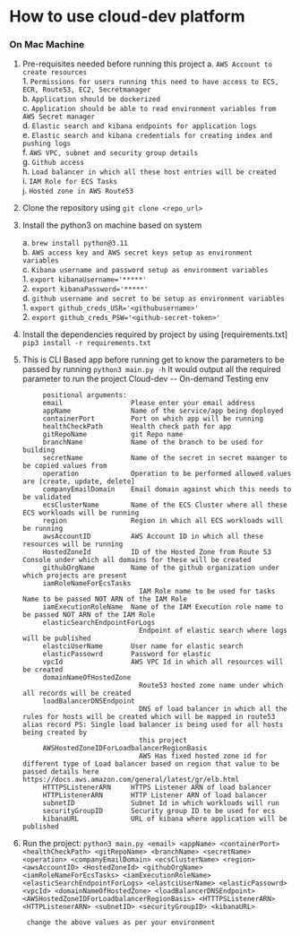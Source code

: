 
#           How to use cloud-dev platform 

### On Mac Machine

1. Pre-requisites needed before running this project 
    a. `AWS Account to create resources` <br />
            1. `Permissions for users running this need to have access to ECS, ECR, Route53, EC2, Secretmanager` <br />
    b. `Application should be dockerized` <br />
    c. `Application should be able to read environment variables from AWS Secret manager` <br />
    d. `Elastic search and kibana endpoints for application logs` <br />
    e. `Elastic search and kibana credentials for creating index and pushing logs` <br />
    f. `AWS VPC, subnet and security group details` <br />
    g. `Github access` <br />
    h. `Load balancer in which all these host entries will be created` <br />
    i. `IAM Role for ECS Tasks` <br />
    j. `Hosted zone in AWS Route53` <br />


1. Clone the repository using 
    `git clone <repo_url>` 
2. Install the python3 on machine based on system 

    a. `brew install python@3.11` <br />
    b. `AWS access key and AWS secret keys setup as environment variables` <br />
    c. `Kibana username and password setup as environment variables` <br />
            1. `export kibanaUsername='*****'` <br />
            2. `export kibanaPassword='*****'` <br />
    d. `github username and secret to be setup as environment variables` <br />
            1. `export github_creds_USR='<githubusername>'` <br />
            2. `export github_creds_PSW='<github-secret-token>'` <br />
3. Install the dependencies required by project by using [requirements.txt]
    `pip3 install -r requirements.txt`
4. This is CLI Based app before running get to know the parameters to be passed by running 
    `python3 main.py -h`
        It would output all the required parameter to run the project 
        Cloud-dev -- On-demand Testing env

            positional arguments:
            email                 Please enter your email address
            appName               Name of the service/app being deployed
            containerPort         Port on which app will be running
            healthCheckPath       Health check path for app
            gitRepoName           git Repo name
            branchName            Name of the branch to be used for building
            secretName            Name of the secret in secret maanger to be copied values from
            operation             Operation to be performed allowed values are [create, update, delete]
            companyEmailDomain    Email domain against which this needs to be validated
            ecsClusterName        Name of the ECS Cluster where all these ECS workloads will be running
            region                Region in which all ECS workloads will be running
            awsAccountID          AWS Account ID in which all these resources will be running
            HostedZoneId          ID of the Hosted Zone from Route 53 Console under which all domains for these will be created
            githubOrgName         Name of the github organization under which projects are present
            iamRoleNameForEcsTasks
                                    IAM Role name to be used for tasks Name to be passed NOT ARN of the IAM Role
            iamExecutionRoleName  Name of the IAM Execution role name to be passed NOT ARN of the IAM Role
            elasticSearchEndpointForLogs
                                    Endpoint of elastic search where logs will be published
            elastciUserName       User name for elastic search
            elasticPassowrd       Password for elastic
            vpcId                 AWS VPC Id in which all resources will be created
            domainNameOfHostedZone
                                    Route53 hosted zone name under which all records will be created
            loadBalancerDNSEndpoint
                                    DNS of load balancer in which all the rules for hosts will be created which will be mapped in route53 alias record PS: Single load balancer is being used for all hosts being created by
                                    this project
            AWSHostedZoneIDForLoadbalancerRegionBasis
                                    AWS Has fixed hosted zone id for different type of Load balancer based on region that value to be passed details here https://docs.aws.amazon.com/general/latest/gr/elb.html
            HTTTPSListenerARN     HTTPS Listener ARN of load balancer
            HTTPListenerARN       HTTP Listener ARN of load balancer
            subnetID              Subnet Id in which workloads will run
            securityGroupID       Security group ID to be used for ecs
            kibanaURL             URL of kibana where application will be published

5. Run the project: 
    `python3 main.py <email> <appName> <containerPort> <healthCheckPath> <gitRepoName> <branchName> <secretName> <operation> <companyEmailDomain> <ecsClusterName> <region> <awsAccountID> <HostedZoneId> <githubOrgName> <iamRoleNameForEcsTasks> <iamExecutionRoleName> <elasticSearchEndpointForLogs> <elastciUserName> <elasticPassowrd> <vpcId> <domainNameOfHostedZone> <loadBalancerDNSEndpoint> <AWSHostedZoneIDForLoadbalancerRegionBasis> <HTTTPSListenerARN> <HTTPListenerARN> <subnetID> <securityGroupID> <kibanaURL>`

        change the above values as per your environment 

